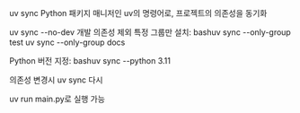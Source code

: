 uv sync
Python 패키지 매니저인 uv의 명령어로, 프로젝트의 의존성을 동기화

uv sync --no-dev 개발 의존성 제외
특정 그룹만 설치:
bashuv sync --only-group test
uv sync --only-group docs

Python 버전 지정:
bashuv sync --python 3.11

의존성 변경시 uv sync 다시

uv run main.py로 실행 가능